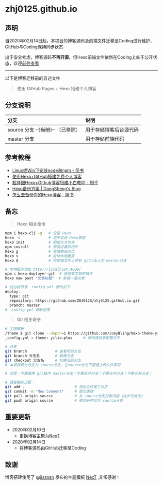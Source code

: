 # zhj0125.github.io

## **声明**

自2020年02月14日起，本项目的博客源码及前端文件迁移至Coding进行维护，GitHub与Coding保持同步状态

出于安全考虑，博客源码**不再开源**，但Hexo前端文件依然在Coding上处于公开状态，欢迎[前往查看](https://zhj0125.coding.net/p/zhj0125/d/zhj0125/git)

---

以下是博客迁移前的自述文件

> 使用 GitHub Pages + Hexo 搭建个人博客

## 分支说明

| 分支 | 说明 |
| :----------- | :----------- |
source 分支 ~~（当前）~~ （已移除） | 用于存储博客后台源代码
master 分支 | 用于存储前端代码

## 参考教程

* [Linux或Win下安装node和npm - 简书](https://www.jianshu.com/p/f8b0a4f7a822)
* [使用Hexo+GitHub搭建免费个人博客](https://www.jianshu.com/p/efebead840b2)
* [超详细Hexo+Github博客搭建小白教程 - 知乎](https://zhuanlan.zhihu.com/p/35668237)
* [Hexo备份方案 | DongSheng's Blog](www.mdslq.cn/archives/f44e13b.html)
* [怎么去备份你的Hexo博客 - 简书](https://www.jianshu.com/p/baab04284923)

## 备忘

> Hexo 相关命令

```bash
npm i hexo-cli -g   # 安装 Hexo
hexo -v             # 用于验证 Hexo安装
hexo init           # 初始化文件夹
npm install         # 安装必备的组件
hexo g              # 生成静态网页
hexo s              # 启动本地服务
hexo d              # 将前端文件上传到 github上的 master分支

# 本地服务地址 http://localhost:4000/
npm i hexo-deployer-git  # 安装写文章的插件
hexo new post "文章标题"  # 新建一篇文章

# 后台根目录 _config.yml 修改如下
deploy:
  type: git
  repository: https://github.com/ZHJ0125/zhj0125.github.io.git
  branch: master
# _config.yml 修改结束
```

> Git 相关命令

```bash
# 主题模板
/theme $ git clone --depth=1 https://github.com/JoeyBling/hexo-theme-yilia-plus.git ./yilia-plus  # 到 themes目录下载主题模板
_config.yml → theme: yilia-plus     # 修改根目录配置文件

# 分支
git branch             # 查看项目分支
git branch 分支名       # 新建分支
git checkout 分支名     # 切换当前分支
# 本项目默认分支为 source分支，在source分支下直接上传文件即可

# 注意：不要使用 git操作 master分支！不要合并分支！不要合并分支！不要合并分支！

# 后台更新过程：
git add .                       # 添加文件至工作区
git commit -m "New Comment"     # 提交更改
git pull origin source          # 从 source分支拉取内容（此步可省去）
git push origin source          # 提交新内容至 source分支
```

## 重要更新

* 2020年02月10日
  * 更换博客主题为[NexT](https://theme-next.org)
* 2020年02月14日
  * 将博客源码由GitHub迁移至Coding

## 致谢

博客搭建使用了 @[iissnan](https://github.com/iissnan) 发布的主题模板 [NexT](https://theme-next.org) ,非常感谢！
